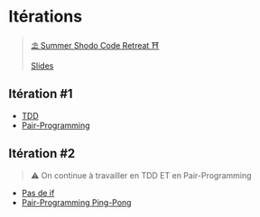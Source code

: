 # Itérations

> [⛱️ Summer Shodo Code Retreat ⛩️](..)
> 
> [Slides](../itérations-slides)

## Itération \#1
- [TDD]
- [Pair-Programming]

## Itération \#2

> :warning:  On continue à travailler en TDD ET en Pair-Programming

- [Pas de if]
- [Pair-Programming Ping-Pong]

[TDD]: /code-retreat/constraints/tdd/
[Pas de if]: /code-retreat/constraints/no-if/
[Code swap]: /code-retreat/constraints/code-swap/
[Refactoring]: /code-retreat/constraints/refactoring/
[Tell, don't ask]: /code-retreat/constraints/tell-dont-ask/
[Immutable Code]: /code-retreat/constraints/immutable-code/
[Test && Commit || Revert]: /code-retreat/constraints/tcr/
[TDD As If You Meant It]: /code-retreat/constraints/tdd/as-if-you-meant-it/


[Pair-Programming]: /code-retreat/constraints/pair-programming/
[Pair-Programming Ping-Pong]: /code-retreat/constraints/pair-programming/ping-pong/
[Pair-Programming Strong Style]: /code-retreat/constraints/pair-programming/strong-style/
[Silent Pair-Programming]: /code-retreat/constraints/pair-programming/silent/
[Mob-Programming]: /code-retreat/constraints/mob-programming/
